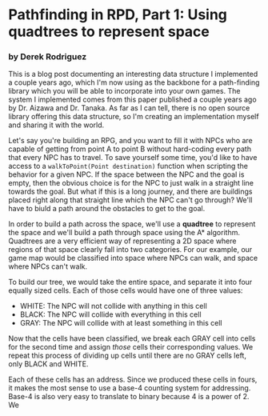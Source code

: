 # Pathfinding in RPD, Part 1: Using quadtrees to represent space
### by Derek Rodriguez

This is a blog post documenting an interesting data structure I implemented a
couple years ago, which I'm now using as the backbone for a path-finding library
which you will be able to incorporate into your own games.  The system I
implemented comes from this paper published a couple years ago by Dr. Aizawa and
Dr. Tanaka.  As far as I can tell, there is no open source library offering this
data structure, so I'm creating an implementation myself and sharing it with the
world. 

Let's say you're building an RPG, and you want to fill it with NPCs who are
capable of getting from point A to point B without hard-coding every path that
every NPC has to travel. To save yourself some time, you'd like to have access
to a `walkToPoint(Point destination)` function when scripting the behavior for
a given NPC. If the space between the NPC and the goal is empty, then the
obvious choice is for the NPC to just walk in a straight line towards the goal.
But what if this is a long journey, and there are buildings placed right along
that straight line which the NPC can't go through? We'll have to biuld a path
around the obstacles to get to the goal. 

In order to build a path across the space, we'll use a __quadtree__ to represent
the space and we'll build a path through space using the A\* algorithm.
Quadtrees are a very efficient way of representing a 2D space where regions of
that space clearly fall into two categories. For our example, our game map would
be classified into space where NPCs can walk, and space where NPCs can't walk. 

To build our tree, we would take the entire space, and separate it into four
equally sized cells.  Each of those cells would have one of three values:

- WHITE: The NPC will not collide with anything in this cell
- BLACK: The NPC will collide with everything in this cell 
- GRAY: The NPC will collide with at least something in this cell

Now that the cells have been classified, we break each GRAY cell into cells for
the second time and assign _those_ cells their corresponding values. We repeat
this process of dividing up cells until there are no GRAY cells left, only BLACK
and WHITE. 

Each of these cells has an address. Since we produced these cells in fours, it
makes the most sense to use a base-4 counting system for addressing.  Base-4 is
also very easy to translate to binary because 4 is a power of 2. We 


